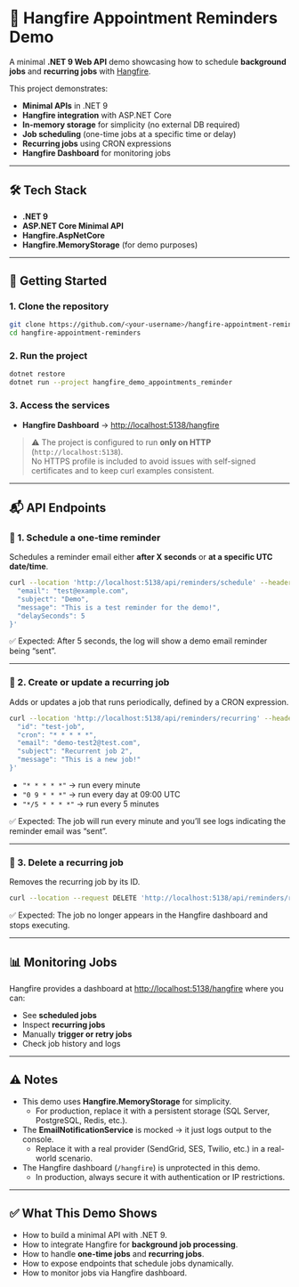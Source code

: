 # 📌 Hangfire Appointment Reminders Demo

A minimal **.NET 9 Web API** demo showcasing how to schedule **background jobs** and **recurring jobs** with [Hangfire](https://www.hangfire.io/).  

This project demonstrates:  
- **Minimal APIs** in .NET 9  
- **Hangfire integration** with ASP.NET Core  
- **In-memory storage** for simplicity (no external DB required)  
- **Job scheduling** (one-time jobs at a specific time or delay)  
- **Recurring jobs** using CRON expressions  
- **Hangfire Dashboard** for monitoring jobs  

---

## 🛠 Tech Stack
- **.NET 9**  
- **ASP.NET Core Minimal API**  
- **Hangfire.AspNetCore**  
- **Hangfire.MemoryStorage** (for demo purposes)  

---

## 🚀 Getting Started

### 1. Clone the repository
```bash
git clone https://github.com/<your-username>/hangfire-appointment-reminders.git
cd hangfire-appointment-reminders
```

### 2. Run the project
```bash
dotnet restore
dotnet run --project hangfire_demo_appointments_reminder
```

### 3. Access the services
- **Hangfire Dashboard** → [http://localhost:5138/hangfire](http://localhost:5138/hangfire)  

> ⚠️ The project is configured to run **only on HTTP** (`http://localhost:5138`).  
> No HTTPS profile is included to avoid issues with self-signed certificates and to keep curl examples consistent.  

---

## 📬 API Endpoints

### 🔹 1. Schedule a one-time reminder
Schedules a reminder email either **after X seconds** or **at a specific UTC date/time**.

```bash
curl --location 'http://localhost:5138/api/reminders/schedule' --header 'Content-Type: application/json' --data-raw '{
  "email": "test@example.com",
  "subject": "Demo",
  "message": "This is a test reminder for the demo!",
  "delaySeconds": 5
}'
```

✅ Expected: After 5 seconds, the log will show a demo email reminder being “sent”.

---

### 🔹 2. Create or update a recurring job
Adds or updates a job that runs periodically, defined by a CRON expression.

```bash
curl --location 'http://localhost:5138/api/reminders/recurring' --header 'Content-Type: application/json' --data-raw '{
  "id": "test-job",
  "cron": "* * * * *",
  "email": "demo-test2@test.com",
  "subject": "Recurrent job 2",
  "message": "This is a new job!"
}'
```

- `"* * * * *"` → run every minute  
- `"0 9 * * *"` → run every day at 09:00 UTC  
- `"*/5 * * * *"` → run every 5 minutes  

✅ Expected: The job will run every minute and you’ll see logs indicating the reminder email was “sent”.

---

### 🔹 3. Delete a recurring job
Removes the recurring job by its ID.

```bash
curl --location --request DELETE 'http://localhost:5138/api/reminders/recurring/test-job'
```

✅ Expected: The job no longer appears in the Hangfire dashboard and stops executing.  

---

## 📊 Monitoring Jobs
Hangfire provides a dashboard at [http://localhost:5138/hangfire](http://localhost:5138/hangfire) where you can:  
- See **scheduled jobs**  
- Inspect **recurring jobs**  
- Manually **trigger or retry jobs**  
- Check job history and logs  

---

## ⚠️ Notes
- This demo uses **Hangfire.MemoryStorage** for simplicity.  
  - For production, replace it with a persistent storage (SQL Server, PostgreSQL, Redis, etc.).  
- The **EmailNotificationService** is mocked → it just logs output to the console.  
  - Replace it with a real provider (SendGrid, SES, Twilio, etc.) in a real-world scenario.  
- The Hangfire dashboard (`/hangfire`) is unprotected in this demo.  
  - In production, always secure it with authentication or IP restrictions.  

---

## ✅ What This Demo Shows
- How to build a minimal API with .NET 9.  
- How to integrate Hangfire for **background job processing**.  
- How to handle **one-time jobs** and **recurring jobs**.  
- How to expose endpoints that schedule jobs dynamically.  
- How to monitor jobs via Hangfire dashboard.  
